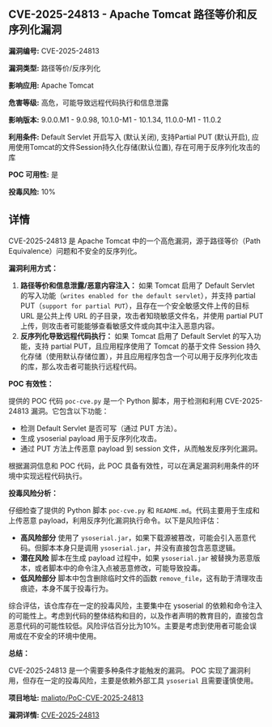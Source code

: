 ## CVE-2025-24813 - Apache Tomcat 路径等价和反序列化漏洞

**漏洞编号:** CVE-2025-24813

**漏洞类型:** 路径等价/反序列化

**影响应用:** Apache Tomcat

**危害等级:** 高危，可能导致远程代码执行和信息泄露

**影响版本:** 9.0.0.M1 - 9.0.98, 10.1.0-M1 - 10.1.34, 11.0.0-M1 - 11.0.2

**利用条件:** Default Servlet 开启写入 (默认关闭), 支持Partial PUT (默认开启), 应用使用Tomcat的文件Session持久化存储(默认位置), 存在可用于反序列化攻击的库

**POC 可用性:** 是

**投毒风险:** 10%

## 详情

CVE-2025-24813 是 Apache Tomcat 中的一个高危漏洞，源于路径等价（Path Equivalence）问题和不安全的反序列化。

**漏洞利用方式：**

1.  **路径等价和信息泄露/恶意内容注入：** 如果 Tomcat 启用了 Default Servlet 的写入功能（`writes enabled for the default servlet`），并支持 partial PUT（`support for partial PUT`），且存在一个安全敏感文件上传的目标 URL 是公共上传 URL 的子目录，攻击者知晓敏感文件名，并使用 partial PUT 上传，则攻击者可能能够查看敏感文件或向其中注入恶意内容。
2.  **反序列化导致远程代码执行：** 如果 Tomcat 启用了 Default Servlet 的写入功能，支持 partial PUT，且应用程序使用了 Tomcat 的基于文件 Session 持久化存储（使用默认存储位置），并且应用程序包含一个可以用于反序列化攻击的库，那么攻击者可能执行远程代码。

**POC 有效性：**

提供的 POC 代码 `poc-cve.py`  是一个 Python 脚本，用于检测和利用 CVE-2025-24813 漏洞。它包含以下功能：

*   检测 Default Servlet 是否可写（通过 PUT 方法）。
*   生成 ysoserial payload 用于反序列化攻击。
*   通过 PUT 方法上传恶意 payload 到 session 文件，从而触发反序列化漏洞。

根据漏洞信息和 POC 代码，此 POC 具备有效性，可以在满足漏洞利用条件的环境中实现远程代码执行。

**投毒风险分析：**

仔细检查了提供的 Python 脚本 `poc-cve.py` 和 `README.md`。代码主要用于生成和上传恶意 payload，利用反序列化漏洞执行命令。以下是风险评估：

*   **高风险部分**  使用了 `ysoserial.jar`，如果下载源被篡改，可能会引入恶意代码。但脚本本身只是调用 `ysoserial.jar`，并没有直接包含恶意逻辑。
*   **潜在风险** 脚本在生成 payload 过程中，如果 `ysoserial.jar`  被替换为恶意版本，或者脚本中的命令注入点被恶意修改，可能导致投毒。
*   **低风险部分**  脚本中包含删除临时文件的函数 `remove_file`，这有助于清理攻击痕迹，本身不属于投毒行为。

综合评估，该仓库存在一定的投毒风险，主要集中在 ysoserial 的依赖和命令注入的可能性上。考虑到代码的整体结构和目的，以及作者声明的教育目的，直接包含恶意代码的可能性较低。风险评估百分比为10%。主要是考虑到使用者可能会误用或在不安全的环境中使用。

**总结：**

CVE-2025-24813 是一个需要多种条件才能触发的漏洞。 POC 实现了漏洞利用，但存在一定的投毒风险，主要是依赖外部工具 `ysoserial` 且需要谨慎使用。


**项目地址:** [maliqto/PoC-CVE-2025-24813](https://github.com/maliqto/PoC-CVE-2025-24813)

**漏洞详情:** [CVE-2025-24813](https://nvd.nist.gov/vuln/detail/CVE-2025-24813)